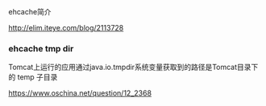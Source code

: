 

ehcache简介

http://elim.iteye.com/blog/2113728



### ehcache tmp dir

Tomcat上运行的应用通过java.io.tmpdir系统变量获取到的路径是Tomcat目录下的 temp 子目录

https://www.oschina.net/question/12_2368